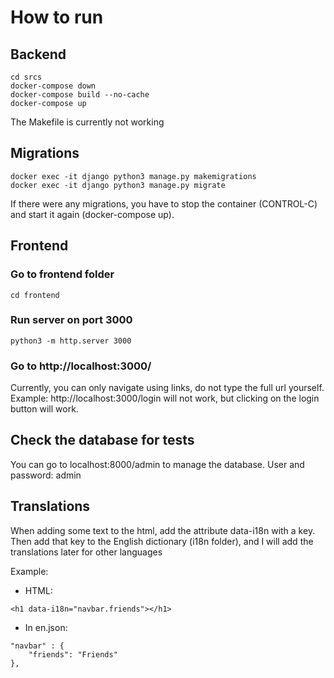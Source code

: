 # How to run

## Backend


```
cd srcs
docker-compose down
docker-compose build --no-cache
docker-compose up
```

The Makefile is currently not working

## Migrations

```
docker exec -it django python3 manage.py makemigrations
docker exec -it django python3 manage.py migrate
```

If there were any migrations, you have to stop the container (CONTROL-C) and start it again (docker-compose up).

## Frontend

### Go to frontend folder

```
cd frontend
```

### Run server on port 3000

```
python3 -m http.server 3000
```

### Go to http://localhost:3000/
Currently, you can only navigate using links, do not type the full url yourself.
Example: http://localhost:3000/login will not work, but clicking on the login button will work.

## Check the database for tests

You can go to localhost:8000/admin to manage the database.
User and password: admin

## Translations
When adding some text to the html, add the attribute data-i18n with a key.
Then add that key to the English dictionary (i18n folder), and I will add the translations later for other languages

Example:
- HTML:
```
<h1 data-i18n="navbar.friends"></h1>
```
- In en.json:
```
"navbar" : {
	"friends": "Friends"
},
```
